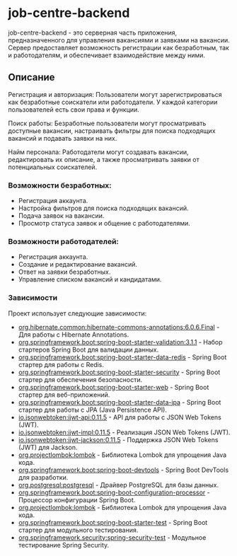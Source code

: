 # job-centre-backend 

job-centre-backend  - это серверная часть приложения, предназначенного для управления вакансиями и заявками на вакансии. Сервер предоставляет возможность регистрации как безработным, так и работодателям, и обеспечивает взаимодействие между ними.

## Описание

Регистрация и авторизация: Пользователи могут зарегистрироваться как безработные соискатели или работодатели. У каждой категории пользователей есть свои права и функции.

Поиск работы: Безработные пользователи могут просматривать доступные вакансии, настраивать фильтры для поиска подходящих вакансий и подавать заявки на них.

Найм персонала: Работодатели могут создавать вакансии, редактировать их описание, а также просматривать заявки от потенциальных соискателей.

### Возможности безработных:

- Регистрация аккаунта.
- Настройка фильтров для поиска подходящих вакансий.
- Подача заявок на вакансии.
- Просмотр статуса заявок и общение с работодателями.

### Возможности работодателей:

- Регистрация аккаунта.
- Создание и редактирование вакансий.
- Ответ на заявки безработных.
- Управление списком вакансий и кандидатами.

### Зависимости

Проект использует следующие зависимости:

- [org.hibernate.common:hibernate-commons-annotations:6.0.6.Final](https://mvnrepository.com/artifact/org.hibernate.common/hibernate-commons-annotations/6.0.6.Final) - Для работы с Hibernate Annotations.
- [org.springframework.boot:spring-boot-starter-validation:3.1.1](https://mvnrepository.com/artifact/org.springframework.boot/spring-boot-starter-validation/3.1.1) - Набор стартеров Spring Boot для валидации данных.
- [org.springframework.boot:spring-boot-starter-data-redis](https://mvnrepository.com/artifact/org.springframework.boot/spring-boot-starter-data-redis) - Spring Boot стартер для работы с Redis.
- [org.springframework.boot:spring-boot-starter-security](https://mvnrepository.com/artifact/org.springframework.boot/spring-boot-starter-security) - Spring Boot стартер для обеспечения безопасности.
- [org.springframework.boot:spring-boot-starter-web](https://mvnrepository.com/artifact/org.springframework.boot/spring-boot-starter-web) - Spring Boot стартер для веб-приложений.
- [org.springframework.boot:spring-boot-starter-data-jpa](https://mvnrepository.com/artifact/org.springframework.boot/spring-boot-starter-data-jpa) - Spring Boot стартер для работы с JPA (Java Persistence API).
- [io.jsonwebtoken:jjwt-api:0.11.5](https://mvnrepository.com/artifact/io.jsonwebtoken/jjwt-api/0.11.5) - API для работы с JSON Web Tokens (JWT).
- [io.jsonwebtoken:jjwt-impl:0.11.5](https://mvnrepository.com/artifact/io.jsonwebtoken/jjwt-impl/0.11.5) - Реализация JSON Web Tokens (JWT).
- [io.jsonwebtoken:jjwt-jackson:0.11.5](https://mvnrepository.com/artifact/io.jsonwebtoken/jjwt-jackson/0.11.5) - Поддержка JSON Web Tokens (JWT) для Jackson.
- [org.projectlombok:lombok](https://mvnrepository.com/artifact/org.projectlombok/lombok) - Библиотека Lombok для упрощения Java кода.
- [org.springframework.boot:spring-boot-devtools](https://mvnrepository.com/artifact/org.springframework.boot/spring-boot-devtools) - Spring Boot DevTools для разработки.
- [org.postgresql:postgresql](https://mvnrepository.com/artifact/org.postgresql/postgresql) - Драйвер PostgreSQL для базы данных.
- [org.springframework.boot:spring-boot-configuration-processor](https://mvnrepository.com/artifact/org.springframework.boot/spring-boot-configuration-processor) - Процессор конфигурации Spring Boot.
- [org.projectlombok:lombok](https://mvnrepository.com/artifact/org.projectlombok/lombok) - Библиотека Lombok для упрощения Java кода.
- [org.springframework.boot:spring-boot-starter-test](https://mvnrepository.com/artifact/org.springframework.boot/spring-boot-starter-test) - Spring Boot стартер для модульного тестирования.
- [org.springframework.security:spring-security-test](https://mvnrepository.com/artifact/org.springframework.security/spring-security-test) - Модульное тестирование Spring Security.
